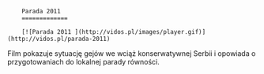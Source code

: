 
        Parada 2011 
        =============
        
        [![Parada 2011 ](http://vidos.pl/images/player.gif)](http://vidos.pl/parada-2011)
        
        
 Film pokazuje sytuację gejów we wciąż konserwatywnej Serbii i opowiada o przygotowaniach do lokalnej parady równości.
    